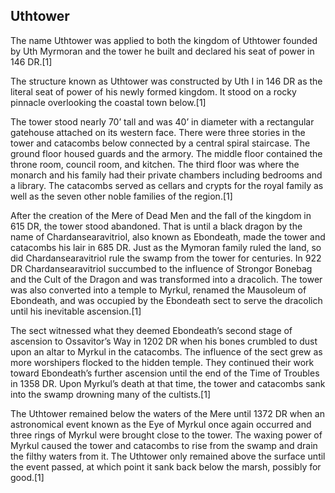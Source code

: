 ## Uthtower

The name Uthtower was applied to both the kingdom of Uthtower founded by Uth Myrmoran and the tower he built and declared his seat of power in 146 DR.[1]

The structure known as Uthtower was constructed by Uth I in 146 DR as the literal seat of power of his newly formed kingdom. It stood on a rocky pinnacle overlooking the coastal town below.[1]

The tower stood nearly 70’ tall and was 40’ in diameter with a rectangular gatehouse attached on its western face. There were three stories in the tower and catacombs below connected by a central spiral staircase. The ground floor housed guards and the armory. The middle floor contained the throne room, council room, and kitchen. The third floor was where the monarch and his family had their private chambers including bedrooms and a library. The catacombs served as cellars and crypts for the royal family as well as the seven other noble families of the region.[1]

After the creation of the Mere of Dead Men and the fall of the kingdom in 615 DR, the tower stood abandoned. That is until a black dragon by the name of Chardansearavitriol, also known as Ebondeath, made the tower and catacombs his lair in 685 DR. Just as the Mymoran family ruled the land, so did Chardansearavitriol rule the swamp from the tower for centuries. In 922 DR Chardansearavitriol succumbed to the influence of Strongor Bonebag and the Cult of the Dragon and was transformed into a dracolich. The tower was also converted into a temple to Myrkul, renamed the Mausoleum of Ebondeath, and was occupied by the Ebondeath sect to serve the dracolich until his inevitable ascension.[1]

The sect witnessed what they deemed Ebondeath’s second stage of ascension to Ossavitor’s Way in 1202 DR when his bones crumbled to dust upon an altar to Myrkul in the catacombs. The influence of the sect grew as more worshipers flocked to the hidden temple. They continued their work toward Ebondeath’s further ascension until the end of the Time of Troubles in 1358 DR. Upon Myrkul’s death at that time, the tower and catacombs sank into the swamp drowning many of the cultists.[1]

The Uthtower remained below the waters of the Mere until 1372 DR when an astronomical event known as the Eye of Myrkul once again occurred and three rings of Myrkul were brought close to the tower. The waxing power of Myrkul caused the tower and catacombs to rise from the swamp and drain the filthy waters from it. The Uthtower only remained above the surface until the event passed, at which point it sank back below the marsh, possibly for good.[1]
